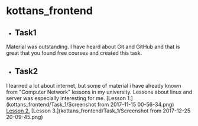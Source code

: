 # kottans_frontend
- ## Task1
Material was outstanding. I have heard about Git and GitHub and that is great that you found free courses and created this task.
- ## Task2
I learned a lot about internet, but some of material i have already known from "Computer Network" lessons in my university.
Lessons about linux and server was especially interesting for me.
[Lesson 1.](kottans_frontend/Task_1/Screenshot from 2017-11-15 00-56-34.png)
[Lesson 2.](kottans_frontend/Task_1/exersise2.png)
[Lesson 3.](kottans_frontend/Task_1/Screenshot from 2017-12-25 20-09-45.png)
